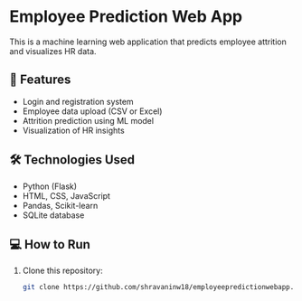 # Employee Prediction Web App

This is a machine learning web application that predicts employee attrition and visualizes HR data.

## 🚀 Features
- Login and registration system
- Employee data upload (CSV or Excel)
- Attrition prediction using ML model
- Visualization of HR insights

## 🛠 Technologies Used
- Python (Flask)
- HTML, CSS, JavaScript
- Pandas, Scikit-learn
- SQLite database

## 💻 How to Run
1. Clone this repository:
   ```bash
   git clone https://github.com/shravaninw18/employeepredictionwebapp.git
